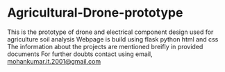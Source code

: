 # Agricultural-Drone-prototype
This is the prototype of  drone and electrical component design used for agriculture soil analysis 
Webpage is build using flask python html and css
The information about the projects are mentioned breifly in provided documents
For further doubts contact using email,
mohankumar.it.2001@gmail.com
